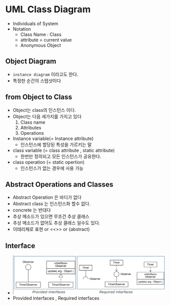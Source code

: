 # UML Class Diagram

- Individuals of System
- Notation
    - Class Name : Class
    - attribute = current value
    - Anonymous Object

## Object Diagram
- `instance diagram` 이라고도 한다.
- 특정한 순간의 스탭샷이다

## from Object to Class
- Object는 class의 인스턴스 이다.
- Object는 다음 세가지를 가지고 있다
    1. Class name
    1. Attributes 
    1. Operations
- Instance variable(= Instance attribute)
    - 인스턴스에 할당된 특성을 가르키는 말  
- class variable (= class attribute , static attribute)
    - 한번만 정의되고 모든 인스턴스가 공유한다.
- class operation (= static opertion)   
    - 인스턴스가 없는 경우에 사용 가능

## Abstract Operations and Classes
- Abstract Operation 은 바디가 없다 
- Abstract class 는 인스턴스화 할수 없다. 
- concrete 는 반대다
- 추상 메소드가 있으면 무조건 추상 클래스
- 추상 메소드가 없어도 추상 클래스 일수도 있다.
- 이태리체로 표현 or <<>> or {abstract}

## Interface
- ![interface](./imgs/P5_interface.png)
- Provided interfaces , Required interfaces
